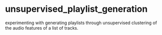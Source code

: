 # unsupervised_playlist_generation
experimenting with generating playlists through unsupervised clustering of the audio features of a list of tracks.
